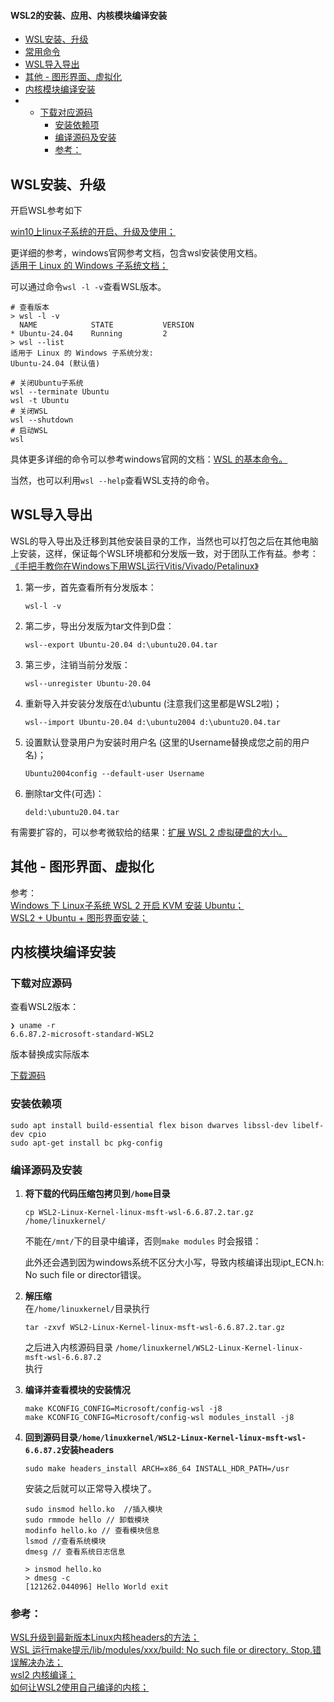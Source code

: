 #### WSL2的安装、应用、内核模块编译安装

- [WSL安装、升级](#WSL_1)
- [常用命令](#_14)
- [WSL导入导出](#WSL_121)
- [其他 - 图形界面、虚拟化](#___157)
- [内核模块编译安装](#_163)
- - [下载对应源码](#_164)
    - [安装依赖项](#_172)
    - [编译源码及安装](#_178)
    - [参考：](#_246)

## WSL安装、升级

开启WSL参考如下

[win10上linux子系统的开启、升级及使用；](https://blog.csdn.net/helaisun/article/details/80712287)  

更详细的参考，windows官网参考文档，包含wsl安装使用文档。  
[适用于 Linux 的 Windows 子系统文档；](https://learn.microsoft.com/zh-cn/windows/wsl/)

可以通过命令`wsl -l -v`查看WSL版本。

```
# 查看版本
> wsl -l -v
  NAME            STATE           VERSION
* Ubuntu-24.04    Running         2
> wsl --list
适用于 Linux 的 Windows 子系统分发:
Ubuntu-24.04 (默认值)

# 关闭Ubuntu子系统
wsl --terminate Ubuntu
wsl -t Ubuntu
# 关闭WSL
wsl --shutdown
# 启动WSL
wsl
```

具体更多详细的命令可以参考windows官网的文档：[WSL 的基本命令。](https://learn.microsoft.com/zh-cn/windows/wsl/basic-commands)

当然，也可以利用`wsl --help`查看WSL支持的命令。


## WSL导入导出

WSL的导入导出及迁移到其他安装目录的工作，当然也可以打包之后在其他电脑上安装，这样，保证每个WSL环境都和分发版一致，对于团队工作有益。参考：  
[《手把手教你在Windows下用WSL运行Vitis/Vivado/Petalinux》](https://mp.weixin.qq.com/s/aBQcrIpEFl2jCXdzk3ruzA)

1. 第一步，首先查看所有分发版本：
    
    ```
    wsl-l -v
    ```
    
2. 第二步，导出分发版为tar文件到D盘：
    
    ```
    wsl--export Ubuntu-20.04 d:\ubuntu20.04.tar
    ```
    
3. 第三步，注销当前分发版：
    
    ```
    wsl--unregister Ubuntu-20.04
    ```
    
4. 重新导入并安装分发版在d:\ubuntu (注意我们这里都是WSL2啦)；
    
    ```
    wsl--import Ubuntu-20.04 d:\ubuntu2004 d:\ubuntu20.04.tar
    ```
    
5. 设置默认登录用户为安装时用户名 (这里的Username替换成您之前的用户名)；
    
    ```
    Ubuntu2004config --default-user Username
    ```
    
6. 删除tar文件(可选)：
    
    ```
    deld:\ubuntu20.04.tar
    ```
    

有需要扩容的，可以参考微软给的结果：[扩展 WSL 2 虚拟硬盘的大小。](https://learn.microsoft.com/zh-cn/windows/wsl/vhd-size)

## 其他 - 图形界面、虚拟化

参考：  
[Windows 下 Linux子系统 WSL 2 开启 KVM 安装 Ubuntu；](https://www.bilibili.com/video/BV1Xz411e7en/?from=seopage&vd_source=877ddb78285dde4465e4525527e8cc04)  
[WSL2 + Ubuntu + 图形界面安装；](https://www.bilibili.com/read/cv11143517)

## 内核模块编译安装

### 下载对应源码

查看WSL2版本：

```
❯ uname -r
6.6.87.2-microsoft-standard-WSL2
```

版本替换成实际版本

[下载源码](https://codeload.github.com/microsoft/WSL2-Linux-Kernel/tar.gz/refs/tags/linux-msft-wsl-6.6.87.2)

### 安装依赖项

```
sudo apt install build-essential flex bison dwarves libssl-dev libelf-dev cpio
sudo apt-get install bc pkg-config
```

### 编译源码及安装

1. **将下载的代码压缩包拷贝到`/home`目录**
    
    ```
    cp WSL2-Linux-Kernel-linux-msft-wsl-6.6.87.2.tar.gz /home/linuxkernel/
    ```
    
    不能在`/mnt/`下的目录中编译，否则`make modules` 时会报错：
    
    此外还会遇到因为windows系统不区分大小写，导致内核编译出现ipt_ECN.h: No such file or director错误。
    
2. **解压缩**  
    在`/home/linuxkernel/`目录执行
    
    ```
    tar -zxvf WSL2-Linux-Kernel-linux-msft-wsl-6.6.87.2.tar.gz 
    ```
    
    之后进入内核源码目录 `/home/linuxkernel/WSL2-Linux-Kernel-linux-msft-wsl-6.6.87.2`  
    执行
    
3. **编译并查看模块的安装情况**
    
    ```
    make KCONFIG_CONFIG=Microsoft/config-wsl -j8
    make KCONFIG_CONFIG=Microsoft/config-wsl modules_install -j8
    ```
    
4. **回到源码目录`/home/linuxkernel/WSL2-Linux-Kernel-linux-msft-wsl-6.6.87.2`安装headers**
    
    ```
    sudo make headers_install ARCH=x86_64 INSTALL_HDR_PATH=/usr
    ```
    
    安装之后就可以正常导入模块了。
    
    ```
    sudo insmod hello.ko  //插入模块
    sudo rmmode hello // 卸载模块
    modinfo hello.ko // 查看模块信息
    lsmod //查看系统模块
    dmesg // 查看系统日志信息
    ```
    
    ```
    > insmod hello.ko
    > dmesg -c
    [121262.044096] Hello World exit
    ```
    
### 参考：

[WSL升级到最新版本Linux内核headers的方法；](https://zhuanlan.zhihu.com/p/557839637)  
[WSL 运行make提示/lib/modules/xxx/build: No such file or directory. Stop.错误解决办法；](https://blog.csdn.net/weixin_45668903/article/details/128019077#%E9%94%99%E8%AF%AF%E5%8E%9F%E5%9B%A0)  
[wsl2 内核编译；](https://zhuanlan.zhihu.com/p/540597304)  
[如何让WSL2使用自己编译的内核；](https://zhuanlan.zhihu.com/p/324530180)
